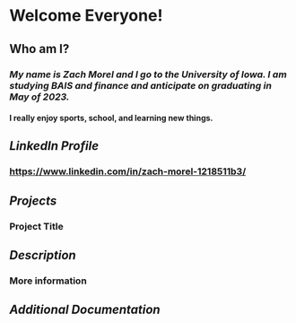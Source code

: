 # Welcome Everyone!

## Who am I?
### *My name is Zach Morel and I go to the University of Iowa. I am studying BAIS and finance and anticipate on graduating in May of 2023.*
#### I really enjoy sports, school, and learning new things.
## *LinkedIn Profile*
### https://www.linkedin.com/in/zach-morel-1218511b3/
## *Projects*
### Project Title
## *Description*
### More information
## *Additional Documentation*
